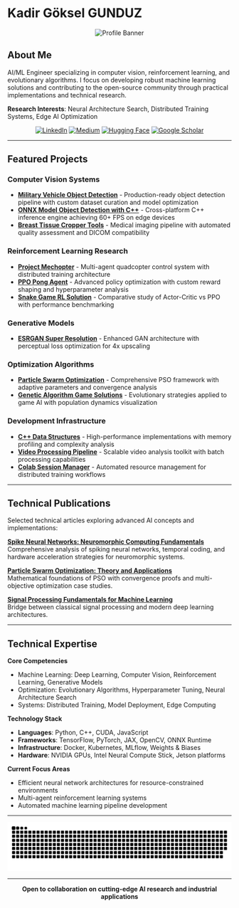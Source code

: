 # Kadir Göksel GUNDUZ

<div align="center">
  <img src="https://github.com/RsGoksel/RsGoksel/assets/80707238/cce0d824-79d0-407e-8bfc-3bff8d04b205" alt="Profile Banner" width="800">
</div>

## About Me

AI/ML Engineer specializing in computer vision, reinforcement learning, and evolutionary algorithms. I focus on developing robust machine learning solutions and contributing to the open-source community through practical implementations and technical research.

**Research Interests**: Neural Architecture Search, Distributed Training Systems, Edge AI Optimization

<div align="center">
  
[![LinkedIn](https://img.shields.io/badge/linkedin-%230077B5.svg?&style=for-the-badge&logo=linkedin&logoColor=white)](https://www.linkedin.com/in/kadir-goksel-3132b9195/)
[![Medium](https://img.shields.io/badge/medium-%2312100E.svg?&style=for-the-badge&logo=medium&logoColor=white)](https://medium.com/@goksselgunduz)
[![Hugging Face](https://img.shields.io/badge/Hugging%20Face-ffA500?style=for-the-badge&logo=huggingface&logoColor=white)](https://huggingface.co/RsGoksel)
[![Google Scholar](https://img.shields.io/badge/Google%20Scholar-4285F4?style=for-the-badge&logo=google-scholar&logoColor=white)](#)

</div>

---

## Featured Projects

### Computer Vision Systems
- **[Military Vehicle Object Detection](https://github.com/RsGoksel/Military-Vehicles-Detection/tree/master)** - Production-ready object detection pipeline with custom dataset curation and model optimization
- **[ONNX Model Object Detection with C++](https://github.com/RsGoksel/Cpp-Object-Detection-Yolov5-OpenCV)** - Cross-platform C++ inference engine achieving 60+ FPS on edge devices
- **[Breast Tissue Cropper Tools](https://github.com/RsGoksel/Breast-Tissue-Cropper-Tools)** - Medical imaging pipeline with automated quality assessment and DICOM compatibility

### Reinforcement Learning Research
- **[Project Mechopter](https://github.com/RsGoksel/Mechopter)** - Multi-agent quadcopter control system with distributed training architecture
- **[PPO Pong Agent](https://github.com/RsGoksel/PPO_Optimization_PongGame)** - Advanced policy optimization with custom reward shaping and hyperparameter analysis
- **[Snake Game RL Solution](https://github.com/RsGoksel/Snake-Game_PPO-Solution)** - Comparative study of Actor-Critic vs PPO with performance benchmarking

### Generative Models
- **[ESRGAN Super Resolution](https://github.com/RsGoksel/G_ESRGAN)** - Enhanced GAN architecture with perceptual loss optimization for 4x upscaling

### Optimization Algorithms
- **[Particle Swarm Optimization](https://github.com/RsGoksel/Partical-Swarm-Optimisation-Examples)** - Comprehensive PSO framework with adaptive parameters and convergence analysis
- **[Genetic Algorithm Game Solutions](https://github.com/RsGoksel/Genetic-Algorithm-Solutions)** - Evolutionary strategies applied to game AI with population dynamics visualization

### Development Infrastructure
- **[C++ Data Structures](https://github.com/RsGoksel/Data-Structures-Cpp)** - High-performance implementations with memory profiling and complexity analysis
- **[Video Processing Pipeline](https://github.com/RsGoksel/VideoSplit-And-Get-Frames-From-It)** - Scalable video analysis toolkit with batch processing capabilities
- **[Colab Session Manager](https://github.com/RsGoksel/Keep_Colab_Open)** - Automated resource management for distributed training workflows

---

## Technical Publications

Selected technical articles exploring advanced AI concepts and implementations:

**[Spike Neural Networks: Neuromorphic Computing Fundamentals](https://medium.com/p/b073370ba1aa)**  
Comprehensive analysis of spiking neural networks, temporal coding, and hardware acceleration strategies for neuromorphic systems.

**[Particle Swarm Optimization: Theory and Applications](https://medium.com/@goksselgunduz/particle-swarm-optimization-d480b076bd89)**  
Mathematical foundations of PSO with convergence proofs and multi-objective optimization case studies.

**[Signal Processing Fundamentals for Machine Learning](https://medium.com/@goksselgunduz/fundamental-terms-of-signal-processing-2826a1b5543d)**  
Bridge between classical signal processing and modern deep learning architectures.

---

## Technical Expertise

**Core Competencies**
- Machine Learning: Deep Learning, Computer Vision, Reinforcement Learning, Generative Models
- Optimization: Evolutionary Algorithms, Hyperparameter Tuning, Neural Architecture Search
- Systems: Distributed Training, Model Deployment, Edge Computing

**Technology Stack**
- **Languages**: Python, C++, CUDA, JavaScript
- **Frameworks**: TensorFlow, PyTorch, JAX, OpenCV, ONNX Runtime
- **Infrastructure**: Docker, Kubernetes, MLflow, Weights & Biases
- **Hardware**: NVIDIA GPUs, Intel Neural Compute Stick, Jetson platforms

**Current Focus Areas**
- Efficient neural network architectures for resource-constrained environments
- Multi-agent reinforcement learning systems
- Automated machine learning pipeline development

---

<div align="center">
  <img src="https://github.com/RsGoksel/RsGoksel/blob/main/Assets/snake.svg" alt="GitHub Contribution Snake">
</div>

---

<div align="center">
  <strong>Open to collaboration on cutting-edge AI research and industrial applications</strong>
</div>
